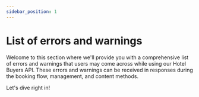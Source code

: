 ```yaml
---
sidebar_position: 1
---
```


# List of errors and warnings

Welcome to this section where we'll provide you with a comprehensive list of errors and warnings that users may come across while using our Hotel Buyers API. These errors and warnings can be received in responses during the booking flow, management, and content methods.

Let's dive right in!